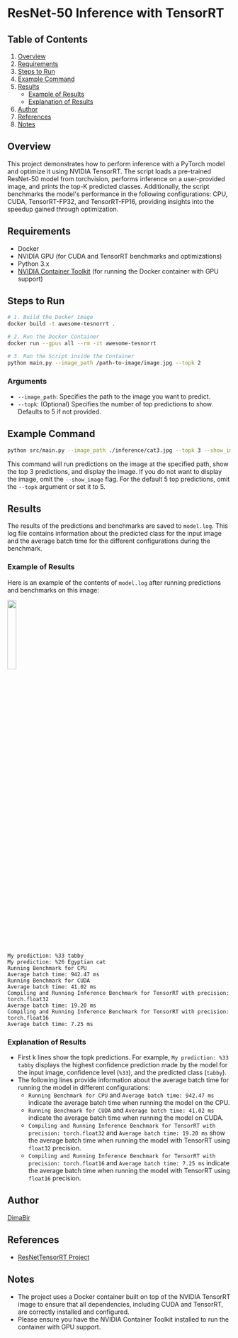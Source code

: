 # ResNet-50 Inference with TensorRT
## Table of Contents
1. [Overview](#overview)
2. [Requirements](#requirements)
3. [Steps to Run](#steps-to-run)
4. [Example Command](#example-command)
5. [Results](#results)
   - [Example of Results](#example-of-results)
   - [Explanation of Results](#explanation-of-results)
6. [Author](#author)
7. [References](#references)
8. [Notes](#notes)

## Overview
This project demonstrates how to perform inference with a PyTorch model and optimize it using NVIDIA TensorRT. The script loads a pre-trained ResNet-50 model from torchvision, performs inference on a user-provided image, and prints the top-K predicted classes. Additionally, the script benchmarks the model's performance in the following configurations: CPU, CUDA, TensorRT-FP32, and TensorRT-FP16, providing insights into the speedup gained through optimization.

## Requirements
- Docker
- NVIDIA GPU (for CUDA and TensorRT benchmarks and optimizations)
- Python 3.x
- [NVIDIA Container Toolkit](https://docs.nvidia.com/datacenter/cloud-native/container-toolkit/install-guide.html#install-guide) (for running the Docker container with GPU support)

## Steps to Run

```sh
# 1. Build the Docker Image
docker build -t awesome-tesnorrt .

# 2. Run the Docker Container
docker run --gpus all --rm -it awesome-tesnorrt

# 3. Run the Script inside the Container
python main.py --image_path /path-to-image/image.jpg --topk 2
```

### Arguments
- `--image_path`: Specifies the path to the image you want to predict.
- `--topk`: (Optional) Specifies the number of top predictions to show. Defaults to 5 if not provided.

## Example Command
```sh
python src/main.py --image_path ./inference/cat3.jpg --topk 3 --show_image
```

This command will run predictions on the image at the specified path, show the top 3 predictions, and display the image. If you do not want to display the image, omit the `--show_image` flag. For the default 5 top predictions, omit the `--topk` argument or set it to 5.

## Results

The results of the predictions and benchmarks are saved to `model.log`. This log file contains information about the predicted class for the input image and the average batch time for the different configurations during the benchmark.

### Example of Results
Here is an example of the contents of `model.log` after running predictions and benchmarks on this image:

<img src="./inference/cat3.jpg" width="20%">

```
My prediction: %33 tabby
My prediction: %26 Egyptian cat
Running Benchmark for CPU
Average batch time: 942.47 ms
Running Benchmark for CUDA
Average batch time: 41.02 ms
Compiling and Running Inference Benchmark for TensorRT with precision: torch.float32
Average batch time: 19.20 ms
Compiling and Running Inference Benchmark for TensorRT with precision: torch.float16
Average batch time: 7.25 ms
```

### Explanation of Results
- First k lines show the topk predictions. For example, `My prediction: %33 tabby` displays the highest confidence prediction made by the model for the input image, confidence level (`%33`), and the predicted class (`tabby`).
- The following lines provide information about the average batch time for running the model in different configurations:
  - `Running Benchmark for CPU` and `Average batch time: 942.47 ms` indicate the average batch time when running the model on the CPU.
  - `Running Benchmark for CUDA` and `Average batch time: 41.02 ms` indicate the average batch time when running the model on CUDA.
  - `Compiling and Running Inference Benchmark for TensorRT with precision: torch.float32` and `Average batch time: 19.20 ms` show the average batch time when running the model with TensorRT using `float32` precision.
  - `Compiling and Running Inference Benchmark for TensorRT with precision: torch.float16` and `Average batch time: 7.25 ms` indicate the average batch time when running the model with TensorRT using `float16` precision.

## Author
[DimaBir](https://github.com/DimaBir)

## References
- [ResNetTensorRT Project](https://github.com/DimaBir/ResNetTensorRT/tree/main)

## Notes
- The project uses a Docker container built on top of the NVIDIA TensorRT image to ensure that all dependencies, including CUDA and TensorRT, are correctly installed and configured.
- Please ensure you have the NVIDIA Container Toolkit installed to run the container with GPU support.
